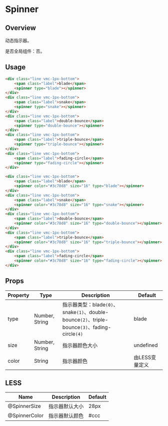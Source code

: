 # Spinner

## Overview

动态指示器。

是否全局组件：否。

## Usage

```html
<div class="line vmc-1px-bottom">
    <span class="label">blade</span>
    <spinner type="blade"></spinner>
</div>
<div class="line vmc-1px-bottom">
    <span class="label">snake</span>
    <spinner type="snake"></spinner>
</div>
<div class="line vmc-1px-bottom">
    <span class="label">double-bounce</span>
    <spinner type="double-bounce"></spinner>
</div>
<div class="line vmc-1px-bottom">
    <span class="label">triple-bounce</span>
    <spinner type="triple-bounce"></spinner>
</div>
<div class="line vmc-1px-bottom">
    <span class="label">fading-circle</span>
    <spinner type="fading-circle"></spinner>
</div>

<div class="line vmc-1px-bottom">
    <span class="label">blade</span>
    <spinner color="#3c78d8" size="16" type="blade"></spinner>
</div>
<div class="line vmc-1px-bottom">
    <span class="label">snake</span>
    <spinner color="#3c78d8" size="16" type="snake"></spinner>
</div>
<div class="line vmc-1px-bottom">
    <span class="label">double-bounce</span>
    <spinner color="#3c78d8" size="16" type="double-bounce"></spinner>
</div>
<div class="line vmc-1px-bottom">
    <span class="label">triple-bounce</span>
    <spinner color="#3c78d8" size="16" type="triple-bounce"></spinner>
</div>
<div class="line vmc-1px-bottom">
    <span class="label">fading-circle</span>
    <spinner color="#3c78d8" size="16" type="fading-circle"></spinner>
</div>
```

## Props

| Property | Type | Description | Default |
| ----- | ----- | ----- | ----- |
| type | Number, String | 指示器类型：blade`(0)`、snake`(1)`、double-bounce`(2)`、triple-bounce`(3)`、fading-circle`(4)` | blade |
| size | Number, String | 指示器颜色大小 | undefined |
| color | String | 指示器颜色 | 由LESS变量定义 |

## LESS

| Name | Description | Default |
| ----- | ----- | ----- |
| @SpinnerSize | 指示器默认大小 | 28px |
| @SpinnerColor | 指示器默认颜色 | \#ccc |